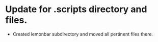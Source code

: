 # Update for .scripts directory and files.

* Created lemonbar subdirectory and moved all pertinent files there.

